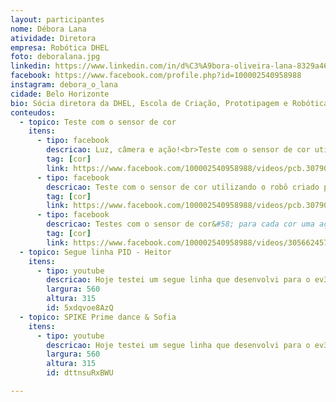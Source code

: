 ```yaml
---
layout: participantes
nome: Débora Lana
atividade: Diretora
empresa: Robótica DHEL
foto: deboralana.jpg
linkedin: https://www.linkedin.com/in/d%C3%A9bora-oliveira-lana-8329a467/
facebook: https://www.facebook.com/profile.php?id=100002540958988
instagram: debora_o_lana
cidade: Belo Horizonte
bio: Sócia diretora da DHEL, Escola de Criação, Prototipagem e Robótica.
conteudos:
  - topico: Teste com o sensor de cor
    itens: 
      - tipo: facebook
        descricao: Luz, câmera e ação!<br>Teste com o sensor de cor utilizando o robô criado pelo Heitor, competidor de FLL.<br>O sensor tem respostas bem rápidas, mesmo com motores em velocidade 100%.<br>Veja seguidor de linha e teste de eficiência de resposta do sensor × velocidade alta dos motores.
        tag: [cor]
        link: https://www.facebook.com/100002540958988/videos/pcb.3079054492189219/3079052868856048/
      - tipo: facebook
        descricao: Teste com o sensor de cor utilizando o robô criado pelo Heitor, competidor de FLL.<br>O sensor tem respostas bem rápidas, mesmo com motores em velocidade 100%.<br>Veja seguidor de linha e teste de eficiência de resposta do sensor × velocidade alta dos motores.
        tag: [cor]
        link: https://www.facebook.com/100002540958988/videos/pcb.3079054492189219/3079053648855970/?type=3&theater
      - tipo: facebook
        descricao: Testes com o sensor de cor&#58; para cada cor uma ação diferente.<br> Esses desafios são adorados pela meninada de 7 e 8 anos. Eles vibram ao ver "a cor mandando no robô!". Aprendem brincando.
        tag: [cor]
        link: https://www.facebook.com/100002540958988/videos/3056624574432211/
  - topico: Segue linha PID - Heitor
    itens: 
      - tipo: youtube
        descricao: Hoje testei um segue linha que desenvolvi para o ev3 no SPIKE Prime! Vem comigo que eu te mostro mais !!
        largura: 560
        altura: 315
        id: 5xdqvoe8AzQ
  - topico: SPIKE Prime dance & Sofia
    itens: 
      - tipo: youtube
        descricao: Hoje testei um segue linha que desenvolvi para o ev3 no SPIKE Prime! Vem comigo que eu te mostro mais !!
        largura: 560
        altura: 315
        id: dttnsuRxBWU

---
```

